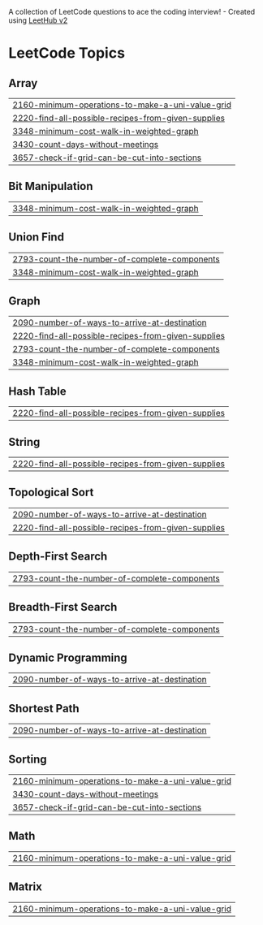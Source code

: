A collection of LeetCode questions to ace the coding interview! - Created using [LeetHub v2](https://github.com/arunbhardwaj/LeetHub-2.0)
<!---LeetCode Topics Start-->
# LeetCode Topics
## Array
|  |
| ------- |
| [2160-minimum-operations-to-make-a-uni-value-grid](https://github.com/nilesh0198/DSA-Practice/tree/master/2160-minimum-operations-to-make-a-uni-value-grid) |
| [2220-find-all-possible-recipes-from-given-supplies](https://github.com/nilesh0198/DSA-Practice/tree/master/2220-find-all-possible-recipes-from-given-supplies) |
| [3348-minimum-cost-walk-in-weighted-graph](https://github.com/nilesh0198/DSA-Practice/tree/master/3348-minimum-cost-walk-in-weighted-graph) |
| [3430-count-days-without-meetings](https://github.com/nilesh0198/DSA-Practice/tree/master/3430-count-days-without-meetings) |
| [3657-check-if-grid-can-be-cut-into-sections](https://github.com/nilesh0198/DSA-Practice/tree/master/3657-check-if-grid-can-be-cut-into-sections) |
## Bit Manipulation
|  |
| ------- |
| [3348-minimum-cost-walk-in-weighted-graph](https://github.com/nilesh0198/DSA-Practice/tree/master/3348-minimum-cost-walk-in-weighted-graph) |
## Union Find
|  |
| ------- |
| [2793-count-the-number-of-complete-components](https://github.com/nilesh0198/DSA-Practice/tree/master/2793-count-the-number-of-complete-components) |
| [3348-minimum-cost-walk-in-weighted-graph](https://github.com/nilesh0198/DSA-Practice/tree/master/3348-minimum-cost-walk-in-weighted-graph) |
## Graph
|  |
| ------- |
| [2090-number-of-ways-to-arrive-at-destination](https://github.com/nilesh0198/DSA-Practice/tree/master/2090-number-of-ways-to-arrive-at-destination) |
| [2220-find-all-possible-recipes-from-given-supplies](https://github.com/nilesh0198/DSA-Practice/tree/master/2220-find-all-possible-recipes-from-given-supplies) |
| [2793-count-the-number-of-complete-components](https://github.com/nilesh0198/DSA-Practice/tree/master/2793-count-the-number-of-complete-components) |
| [3348-minimum-cost-walk-in-weighted-graph](https://github.com/nilesh0198/DSA-Practice/tree/master/3348-minimum-cost-walk-in-weighted-graph) |
## Hash Table
|  |
| ------- |
| [2220-find-all-possible-recipes-from-given-supplies](https://github.com/nilesh0198/DSA-Practice/tree/master/2220-find-all-possible-recipes-from-given-supplies) |
## String
|  |
| ------- |
| [2220-find-all-possible-recipes-from-given-supplies](https://github.com/nilesh0198/DSA-Practice/tree/master/2220-find-all-possible-recipes-from-given-supplies) |
## Topological Sort
|  |
| ------- |
| [2090-number-of-ways-to-arrive-at-destination](https://github.com/nilesh0198/DSA-Practice/tree/master/2090-number-of-ways-to-arrive-at-destination) |
| [2220-find-all-possible-recipes-from-given-supplies](https://github.com/nilesh0198/DSA-Practice/tree/master/2220-find-all-possible-recipes-from-given-supplies) |
## Depth-First Search
|  |
| ------- |
| [2793-count-the-number-of-complete-components](https://github.com/nilesh0198/DSA-Practice/tree/master/2793-count-the-number-of-complete-components) |
## Breadth-First Search
|  |
| ------- |
| [2793-count-the-number-of-complete-components](https://github.com/nilesh0198/DSA-Practice/tree/master/2793-count-the-number-of-complete-components) |
## Dynamic Programming
|  |
| ------- |
| [2090-number-of-ways-to-arrive-at-destination](https://github.com/nilesh0198/DSA-Practice/tree/master/2090-number-of-ways-to-arrive-at-destination) |
## Shortest Path
|  |
| ------- |
| [2090-number-of-ways-to-arrive-at-destination](https://github.com/nilesh0198/DSA-Practice/tree/master/2090-number-of-ways-to-arrive-at-destination) |
## Sorting
|  |
| ------- |
| [2160-minimum-operations-to-make-a-uni-value-grid](https://github.com/nilesh0198/DSA-Practice/tree/master/2160-minimum-operations-to-make-a-uni-value-grid) |
| [3430-count-days-without-meetings](https://github.com/nilesh0198/DSA-Practice/tree/master/3430-count-days-without-meetings) |
| [3657-check-if-grid-can-be-cut-into-sections](https://github.com/nilesh0198/DSA-Practice/tree/master/3657-check-if-grid-can-be-cut-into-sections) |
## Math
|  |
| ------- |
| [2160-minimum-operations-to-make-a-uni-value-grid](https://github.com/nilesh0198/DSA-Practice/tree/master/2160-minimum-operations-to-make-a-uni-value-grid) |
## Matrix
|  |
| ------- |
| [2160-minimum-operations-to-make-a-uni-value-grid](https://github.com/nilesh0198/DSA-Practice/tree/master/2160-minimum-operations-to-make-a-uni-value-grid) |
<!---LeetCode Topics End-->